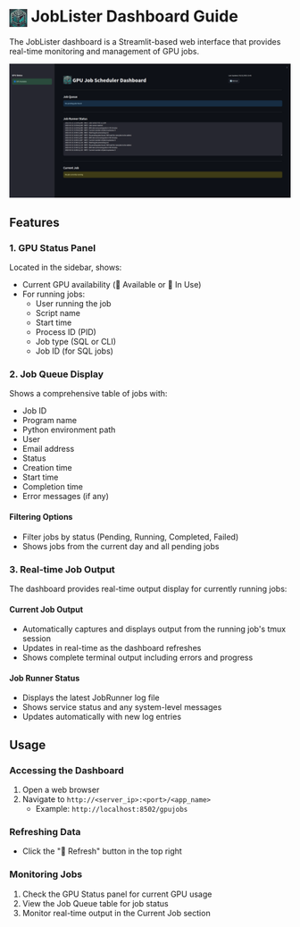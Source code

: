 # <img src="images/gpuJobs.png" alt="GPU Jobs Icon" width="32" height="32" style="vertical-align: middle;"> JobLister Dashboard Guide

The JobLister dashboard is a Streamlit-based web interface that provides real-time monitoring and management of GPU jobs.

![JobLister Dashboard Example](images/jobLister_screenshot_example.png)

## Features

### 1. GPU Status Panel

Located in the sidebar, shows:

- Current GPU availability (🔵 Available or 🔴 In Use)
- For running jobs:
    - User running the job
    - Script name
    - Start time
    - Process ID (PID)
    - Job type (SQL or CLI)
    - Job ID (for SQL jobs)

### 2. Job Queue Display

Shows a comprehensive table of jobs with:

- Job ID
- Program name
- Python environment path
- User
- Email address
- Status
- Creation time
- Start time
- Completion time
- Error messages (if any)

#### Filtering Options

- Filter jobs by status (Pending, Running, Completed, Failed)
- Shows jobs from the current day and all pending jobs

### 3. Real-time Job Output

The dashboard provides real-time output display for currently running jobs:

#### Current Job Output

- Automatically captures and displays output from the running job's tmux session
- Updates in real-time as the dashboard refreshes
- Shows complete terminal output including errors and progress

#### Job Runner Status

- Displays the latest JobRunner log file
- Shows service status and any system-level messages
- Updates automatically with new log entries

## Usage

### Accessing the Dashboard

1. Open a web browser
2. Navigate to `http://<server_ip>:<port>/<app_name>`
   - Example: `http://localhost:8502/gpujobs`

### Refreshing Data

- Click the "🔄 Refresh" button in the top right

### Monitoring Jobs

1. Check the GPU Status panel for current GPU usage
2. View the Job Queue table for job status
3. Monitor real-time output in the Current Job section
